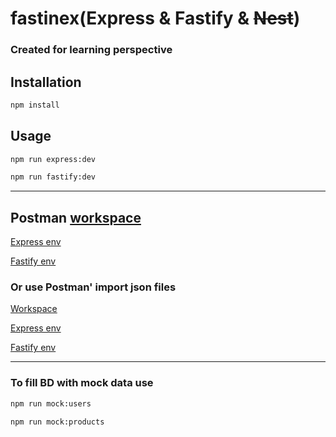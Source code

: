 # fastinex(Express & Fastify & ~~Nest~~)

### Created for learning perspective

## Installation

```bash
npm install
```

## Usage

```bash
npm run express:dev
```

```bash
npm run fastify:dev
```

---

## Postman [workspace](https://app.getpostman.com/join-team?invite_code=e8dd2bc39814080ea0f797980870e672&target_code=2dcd1081411dc044170042cdfa4b5409)

[Express env](https://go.postman.co/workspace/My-Workspace~12cf23ba-c208-4fa3-8d3d-4b40078992cc/environment/21971734-6f773816-ef96-4434-9249-c34c7b52b2b2)

[Fastify env](https://go.postman.co/workspace/My-Workspace~12cf23ba-c208-4fa3-8d3d-4b40078992cc/environment/21971734-6f773816-ef96-4434-9249-c34c7b52b2b2)

### Or use Postman' import json files

[Workspace](./BE%20learning.postman_collection.json)

[Express env](./Express.postman_environment.json)

[Fastify env](./Fastify.postman_environment.json)

---

### To fill BD with mock data use

```bash
npm run mock:users
```

```bash
npm run mock:products
```
